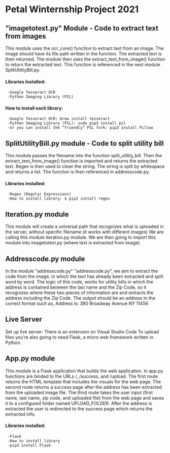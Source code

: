 # Petal Winternship Project 2021

## "imagetotext.py" Module - Code to extract text from images

This module uses the ocr_core() function to extract text from an image. The image should have its file path written in the function.
The extracted text is then returned. The module then uses the extract_text_from_image() function to return the extracted text. 
This function is referenced in the next module SplitUtilityBill.py.  
#### Libraries Installed: 
     -Google Tesseract OCR
	 -Python Imaging Library (PIL)
#### How to install each library:
	 -Google Tesseract OCR: brew install tesseract 
     -Python Imaging Library (PIL): sudo pip3 install pil 
     -or you can install the “friendly” PIL fork: pip3 install Pillow

## SplitUtilityBill.py module - Code to split utility bill 
This module passes the filename into the function split_utility_bill. Then the extract_text_from_image() function is imported and returns the extracted text. 
Regex is then used to clean the string. The string is split by whitespace and returns a list. The function is then referenced in addresscode.py. 
#### Libraries installed:
     -Regex (Regular Expressions) 
     -How to install library: $ pip3 install regex

## Iteration.py module 
This module will create a universal path that recognizes what is uploaded in the server, without specific filename (it works with different images)
We are calling this module iteration.py module. We are then going to import this module into imagetotext.py (where text is extracted from image). 

## Addresscode.py module
In the module "addresscode.py" “addresscode.py”,
we aim to extract the code from the image, in which the text has already been extracted and split word by word. 
The logic of this code, works for utility bills in which the address is contained between the last name and the Zip Code, so it recognizes where these two pieces of information are and extracts the address including the Zip Code. 
The output should be an address in the correct format such as, Address is: 380 Broadway Avenue NY 11456

## Live Server
Set up live server: There is an extension on Visual Studio Code
To upload files you’re also going to need Flask, a micro web framework written in Python. 

## App.py module 
This module is a Flask application that builds the web application. In app.py functions are binded to the URLs /, /success, and /upload. 
The first route returns the HTML template that includes the visuals for the web page. The second route returns a success page after the address has been extracted from the uploaded image file. The third route takes the user input (first name, last name, zip code, and uploaded file) from the web page and saves it to a configured folder named UPLOAD_FOLDER. After the address is extracted the user is redirected to the success page which returns the extracted info. 
#### Libraries installed:
     -Flask
     -How to install library
     -pip3 install Flask

